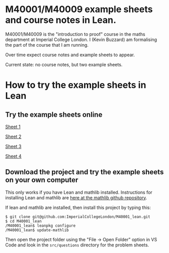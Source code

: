 # M40001/M40009 example sheets and course notes in Lean.

M40001/M40009 is the "introduction to proof" course in the maths department at Imperial College London. I (Kevin Buzzard) am formalising the part of the course that I am running.

Over time expect course notes and example sheets to appear.

Current state: no course notes, but two example sheets.

# How to try the example sheets in Lean

## Try the example sheets online

[Sheet 1](https://tinyurl.com/Lean-M40001-Example-Sheet-1)

[Sheet 2](https://tinyurl.com/Lean-M40001-Example-Sheet-2)

[Sheet 3](https://tinyurl.com/Lean-M40001-Example-Sheet-3)

[Sheet 4](https://tinyurl.com/Lean-M40001-Example-Sheet-4)



## Download the project and try the example sheets on your own computer

This only works if you have Lean and mathlib installed. Instructions for installing Lean and mathlib are [here at the mathlib github repository](https://github.com/leanprover-community/mathlib#installation).

If lean and mathlib are installed, then install this project by typing this:

```
$ git clone git@github.com:ImperialCollegeLondon/M40001_lean.git
$ cd M40001_lean
/M40001_lean$ leanpkg configure
/M40001_lean$ update-mathlib
```

Then open the project folder using the "File -> Open Folder" option in VS Code and look in the `src/questions` directory for the problem sheets.
